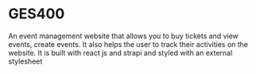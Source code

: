 # GES400
An event management website that allows you to buy tickets and view events, create events. It also helps the user to track their activities on the website. It is built with react js and strapi and styled with an external stylesheet

